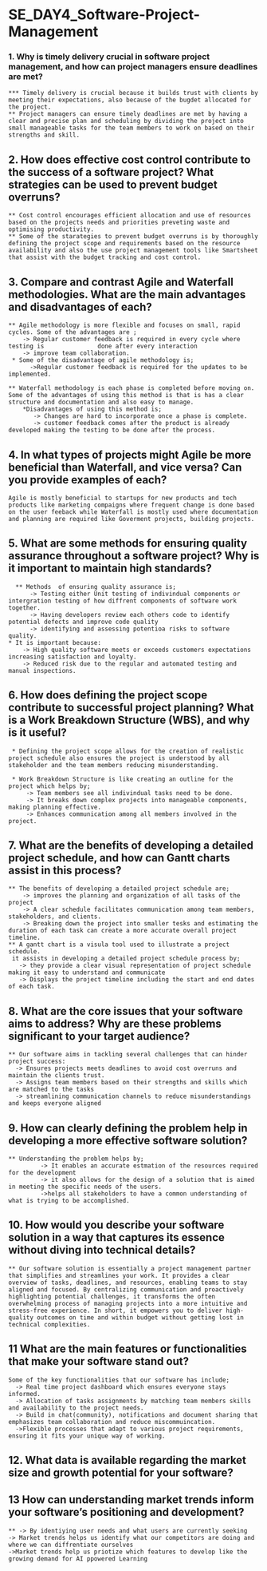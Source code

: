 # SE_DAY4_Software-Project-Management

### 1. Why is timely delivery crucial in software project management, and how can project managers ensure deadlines are met?

    *** Timely delivery is crucial because it builds trust with clients by meeting their expectations, also because of the bugdet allocated for the project. 
    ** Project managers can ensure timely deadlines are met by having a clear and precise plan and scheduling by dividing the project into small manageable tasks for the team members to work on based on their strengths and skill.

## 2. How does effective cost control contribute to the success of a software project? What strategies can be used to prevent budget overruns?

    ** Cost control encourages efficient allocation and use of resources based on the projects needs and priorities preveting waste and optimising productivity.
    ** Some of the starategies to prevent budget overruns is by thoroughly defining the project scope and requirements based on the resource availability and also the use project management tools like Smartsheet that assist with the budget tracking and cost control.

## 3. Compare and contrast Agile and Waterfall methodologies. What are the main advantages and disadvantages of each?
    ** Agile methodology is more flexible and focuses on small, rapid cycles. Some of the advantages are ;
        -> Regular customer feedback is required in every cycle where testing is               done after every interaction
        -> improve team collaboration.
     * Some of the disadvantage of agile methodology is;
          ->Regular customer feedback is required for the updates to be implemented.
       
    ** Waterfall methodology is each phase is completed before moving on. Some of the advantages of using this method is that is has a clear structure and documentation and also easy to manage.
        *Disadvantages of using this method is; 
           -> Changes are hard to incorporate once a phase is complete.
           -> customer feedback comes after the product is already developed making the testing to be done after the process.

## 4. In what types of projects might Agile be more beneficial than Waterfall, and vice versa? Can you provide examples of each? 
    Agile is mostly beneficial to startups for new products and tech products like marketing compaigns where frequent change is done based on the user feeback while Waterfall is mostly used where documentation and planning are required like Goverment projects, building projects.

## 5. What are some methods for ensuring quality assurance throughout a software project? Why is it important to maintain high standards?
      ** Methods  of ensuring quality assurance is;
          -> Testing either Unit testing of indivindual components or intergration testing of how diffrent components of software work together.
          -> Having developers review each others code to identify potential defects and improve code quality 
          -> identifying and assessing potentioa risks to software quality.
    * It is important because:
        -> High quality software meets or exceeds customers expectations increasing satisfaction and loyalty.
        -> Reduced risk due to the regular and automated testing and manual inspections.

## 6. How does defining the project scope contribute to successful project planning? What is a Work Breakdown Structure (WBS), and why is it useful?

     * Defining the project scope allows for the creation of realistic project schedule also ensures the project is understood by all stakeholder and the team members reducing misunderstanding.
    
     * Work Breakdown Structure is like creating an outline for the project which helps by;
         -> Team members see all indivindual tasks need to be done.
         -> It breaks down complex projects into manageable components, making planning effective.
         -> Enhances communication among all members involved in the project.

## 7. What are the benefits of developing a detailed project schedule, and how can Gantt charts assist in this process?
    ** The benefits of developing a detailed project schedule are;
        -> improves the planning and organization of all tasks of the project
        -> A clear schedule facilitates communication among team members, stakeholders, and clients.
        -> Breaking down the project into smaller tesks and estimating the duration of each task can create a more accurate overall project timeline.
    ** A gantt chart is a visula tool used to illustrate a project schedule.
     it assists in developing a detailed project schedule process by;
       -> they provide a clear visual representation of project schedule making it easy to understand and communicate 
       -> Displays the project timeline including the start and end dates of each task.

## 8. What are the core issues that your software aims to address? Why are these problems significant to your target audience?
    ** Our software aims in tackling several challenges that can hinder project success:
      -> Ensures projects meets deadlines to avoid cost overruns and maintain the clients trust.
      -> Assigns team members based on their strengths and skills which are matched to the tasks 
      -> streamlining communication channels to reduce misunderstandings and keeps everyone aligned

## 9. How can clearly defining the problem help in developing a more effective software solution?

    ** Understanding the problem helps by;
             -> It enables an accurate estmation of the resources required for the development
             -> it also allows for the design of a solution that is aimed in meeting the specific needs of the users.
             ->helps all stakeholders to have a common understanding of what is trying to be accomplished.

## 10. How would you describe your software solution in a way that captures its essence without diving into technical details?
    ** Our software solution is essentially a project management partner that simplifies and streamlines your work. It provides a clear overview of tasks, deadlines, and resources, enabling teams to stay aligned and focused. By centralizing communication and proactively highlighting potential challenges, it transforms the often overwhelming process of managing projects into a more intuitive and stress-free experience. In short, it empowers you to deliver high-quality outcomes on time and within budget without getting lost in technical complexities.
    
## 11 What are the main features or functionalities that make your software stand out?
    Some of the key functionalities that our software has include;
      -> Real time project dashboard which ensures everyone stays informed.
      -> Allocation of tasks assignments by matching team members skills and availability to the project needs.
      -> Build in chat(community), notifications and document sharing that emphasizes team collaboration and reduce miscommuincation.
      ->Flexible processes that adapt to various project requirements, ensuring it fits your unique way of working.

## 12. What data is available regarding the market size and growth potential for your software? 

## 13 How can understanding market trends inform your software’s positioning and development?
    ** -> By identiying user needs and what users are currently seeking 
    -> Market trends helps us identify what our competitors are doing and where we can diffrentiate ourselves
    ->Market trends help us priotize which features to develop like the growing demand for AI ppowered Learning 

